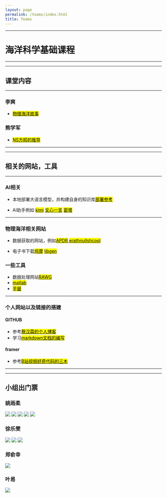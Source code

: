 ```yaml
---
layout: page
permalink: /teams/index.html
title: Teams
---
```



---
# 海洋科学基础课程
-----
-----

## 课堂内容
-------
### 李爽

- [<mark>物理海洋故事</mark>](https://albondna.github.io/images/haiyangziliao/关于泰勒柱的故事.pdf)


### 熊学军

- [<mark>NS方程的推导</mark>](http://albondna.github.io/images/haiyangziliao/NS.pdf)


----------
----------

## 相关的网站，工具

----------



### AI相关
- 本地部署大语言模型，并构建自身的知识库[<mark>部署参考</mark>](http://albondna.github.io/images/haiyangziliao/bushu.pdf)


- AI助手例如 [<mark>kimi</mark>](https://kimi.moonshot.cn/)  [<mark>文心一言</mark>](https://yiyan.baidu.com/welcome)  [<mark>密塔</mark>](https://metaso.cn/)

-------
### 物理海洋相关网站
- 数据获取的网站，例如[<mark>APDR</mark>](https://apdrc.soest.hawaii.edu/),[<mark>erathnullshcool</mark>](https://earth.nullschool.net/)

- 电子书下载[<mark>鸠摩</mark>](https://www.tboxn.com/)  [<mark>libgen</mark>](https://libgen.mx/)  

### 一些工具
- 数据处理网站[<mark>RAWG</mark>](https://www.rawgraphs.io/)
- [<mark>matlab</mark>](https://matlab.mathworks.com/)
- [<mark>平替</mark>](https://octave-online.net/)

-------
### 个人网站以及链接的搭建

#### GITHUB

- 参考[<mark>蔡汉霖的个人博客</mark>](https://github.com/GuangLun2000)
- 学习[<mark>markdown文档的编写</mark>](https://markdown.cn/)

#### framer

- 参考[<mark>B站视频好奇代码的三木</mark>](https://www.bilibili.com/video/BV15D4y1t7ja/?share_source=copy_web&vd_source=6bf8eb1c6205929a58c7bccc8626b8a6)

-------
-------

## 小组出门票
### 姚雨柔
<img src="/images/haiyangziliao/chumenpiao/yyr1.jpg">
<img src="/images/haiyangziliao/chumenpiao/yyr2.jpg">
<img src="/images/haiyangziliao/chumenpiao/yyr3.jpg">
<img src="/images/haiyangziliao/chumenpiao/yyr4.jpg">
<img src="/images/haiyangziliao/chumenpiao/yyr5.jpg">

### 徐乐雯
<img src="/images/haiyangziliao/chumenpiao/xlw1.jpg">
<img src="/images/haiyangziliao/chumenpiao/xlw2.jpg">
<img src="/images/haiyangziliao/chumenpiao/xlw3.jpg">

### 郑俞幸

<img src="/images/haiyangziliao/chumenpiao/zyx.jpg">



### 叶易

<img src="/images/haiyangziliao/chumenpiao/yy.jpg">






